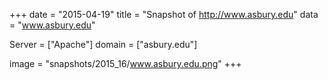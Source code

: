 
+++
date = "2015-04-19"
title = "Snapshot of http://www.asbury.edu"
data = "www.asbury.edu"

Server = ["Apache"]
domain = ["asbury.edu"]

  image = "snapshots/2015_16/www.asbury.edu.png"
+++
#
